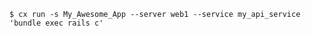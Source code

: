 <!-- usedin: [ _includes/_inlines/Toolbelt/common/run] - layout:code post: run_examples -->

```
$ cx run -s My_Awesome_App --server web1 --service my_api_service 'bundle exec rails c'
```

